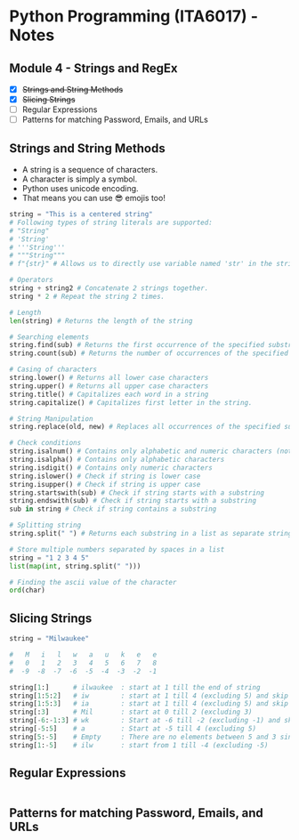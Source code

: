 # Python Programming (ITA6017) - Notes

## Module 4 - Strings and RegEx

- [x] ~~Strings and String Methods~~
- [x] ~~Slicing Strings~~
- [ ] Regular Expressions
- [ ] Patterns for matching Password, Emails, and URLs

## Strings and String Methods

- A string is a sequence of characters.
- A character is simply a symbol.
- Python uses unicode encoding.
- That means you can use 😎 emojis too!

```py
string = "This is a centered string"
# Following types of string literals are supported:
# "String"
# 'String'
# '''String'''
# """String"""
# f"{str}" # Allows us to directly use variable named 'str' in the string.

# Operators
string + string2 # Concatenate 2 strings together.
string * 2 # Repeat the string 2 times.

# Length
len(string) # Returns the length of the string

# Searching elements
string.find(sub) # Returns the first occurrence of the specified substring
string.count(sub) # Returns the number of occurrences of the specified substring

# Casing of characters
string.lower() # Returns all lower case characters
string.upper() # Returns all upper case characters
string.title() # Capitalizes each word in a string
string.capitalize() # Capitalizes first letter in the string.

# String Manipulation
string.replace(old, new) # Replaces all occurrences of the specified substring

# Check conditions
string.isalnum() # Contains only alphabetic and numeric characters (not even space).
string.isalpha() # Contains only alphabetic characters
string.isdigit() # Contains only numeric characters
string.islower() # Check if string is lower case
string.isupper() # Check if string is upper case
string.startswith(sub) # Check if string starts with a substring
string.endswith(sub) # Check if string starts with a substring
sub in string # Check if string contains a substring

# Splitting string
string.split(" ") # Returns each substring in a list as separate string

# Store multiple numbers separated by spaces in a list
string = "1 2 3 4 5"
list(map(int, string.split(" ")))

# Finding the ascii value of the character
ord(char)
```

## Slicing Strings

```py
string = "Milwaukee"

#   M   i   l   w   a   u   k   e   e
#   0   1   2   3   4   5   6   7   8
#  -9  -8  -7  -6  -5  -4  -3  -2  -1

string[1:]      # ilwaukee  : start at 1 till the end of string
string[1:5:2]   # iw        : start at 1 till 4 (excluding 5) and skip till the 2nd element
string[1:5:3]   # ia        : start at 1 till 4 (excluding 5) and skip till the 3rd element
string[:3]      # Mil       : start at 0 till 2 (excluding 3)
string[-6:-1:3] # wk        : Start at -6 till -2 (excluding -1) and skip till the 3rd element
string[-5:5]    # a         : Start at -5 till 4 (excluding 5)
string[5:-5]    # Empty     : There are no elements between 5 and 3 since 5 is greater.
string[1:-5]    # ilw       : start from 1 till -4 (excluding -5)
```

## Regular Expressions

```py

```

## Patterns for matching Password, Emails, and URLs

```py

```

